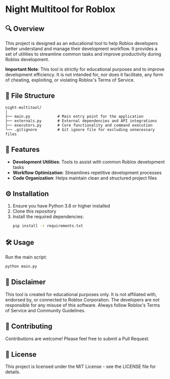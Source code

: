# Night Multitool for Roblox

## 🔍 Overview
This project is designed as an educational tool to help Roblox developers better understand and manage their development workflow. It provides a set of utilities to streamline common tasks and improve productivity during Roblox development.

**Important Note**: This tool is strictly for educational purposes and to improve development efficiency. It is not intended for, nor does it facilitate, any form of cheating, exploiting, or violating Roblox's Terms of Service.

## 📁 File Structure

```
night-multitool/
│
├── main.py            # Main entry point for the application
├── externals.py       # External dependencies and API integrations
├── executors.py       # Core functionality and command execution
└── .gitignore         # Git ignore file for excluding unnecessary files
```

## 🚀 Features

- **Development Utilities**: Tools to assist with common Roblox development tasks
- **Workflow Optimization**: Streamlines repetitive development processes
- **Code Organization**: Helps maintain clean and structured project files

## ⚙️ Installation

1. Ensure you have Python 3.8 or higher installed
2. Clone this repository
3. Install the required dependencies:
   ```bash
   pip install -r requirements.txt
   ```

## 🛠️ Usage

Run the main script:
```bash
python main.py
```

## 📝 Disclaimer

This tool is created for educational purposes only. It is not affiliated with, endorsed by, or connected to Roblox Corporation. The developers are not responsible for any misuse of this software. Always follow Roblox's Terms of Service and Community Guidelines.

## 🤝 Contributing

Contributions are welcome! Please feel free to submit a Pull Request.

## 📄 License

This project is licensed under the MIT License - see the LICENSE file for details.